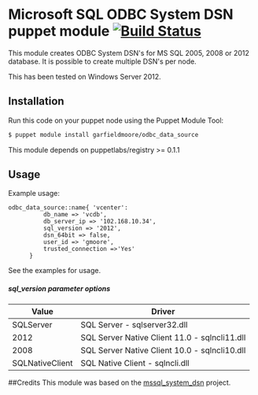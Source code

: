 # Microsoft SQL ODBC System DSN puppet module [![Build Status](https://travis-ci.org/garfieldmoore/odbc_data_source)](https://travis-ci.org/garfieldmoore/odbc_data_source)

This module creates ODBC System DSN's for MS SQL 2005, 2008 or 2012 database. It is possible to create multiple DSN's per node.

This has been tested on Windows Server 2012.  

## Installation

Run this code on your puppet node using the Puppet Module Tool:

```bash
$ puppet module install garfieldmoore/odbc_data_source
```
This module depends on puppetlabs/registry >= 0.1.1

## Usage
Example usage:

```puppet
odbc_data_source::name{ 'vcenter':
          db_name => 'vcdb',
          db_server_ip => '102.168.10.34',
          sql_version => '2012',
          dsn_64bit => false,
          user_id => 'gmoore',
          trusted_connection =>'Yes'
      }
```
See the examples for usage.

##### sql_version parameter options

| Value  | Driver |
| ------------- | ------------- |
| SQLServer | SQL Server - sqlserver32.dll |
| 2012 | SQL Server Native Client 11.0 - sqlncli11.dll |
| 2008 | SQL Server Native Client 10.0 - sqlncli10.dll |
| SQLNativeClient | SQL Native Client - sqlncli.dll |

##Credits
This module was based on the [mssql_system_dsn](https://forge.puppet.com/creativeview/mssql_system_dsn) project.
